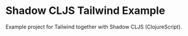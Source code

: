 # Shadow CLJS Tailwind Example

Example project for Tailwind together with Shadow CLJS (ClojureScript).
